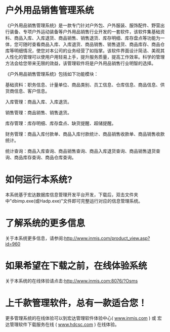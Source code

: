 # 户外用品销售管理系统

《户外用品销售管理系统》是一款专门针对户外包、户外服装、服饰配件、野营出行装备、专项户外运动装备等户外用品销售行业开发的一套软件，该软件集基础资料、商品入库、入库退货、商品销售、销售退货、库存明细、库存盘点等功能为一体，您可随时查看商品入库、入库退货、商品销售、销售退货、商品库存、商品仓库等明细情况，使您对本公司的业务经营了如指掌。该软件界面设计简洁、美观其人性化的管理可以使用户用轻易上手，提升服务质量，提高工作效率。科学的管理方法会给您带来无限的效益，该管理软件将是户外用品销售行业明智的选择。

《户外用品销售管理系统》包括如下功能模块：

基础资料：职务信息、计量单位、商品类别、员工信息、仓库信息、商品信息、供货商信息、客户信息。

入库管理：商品入库、入库退货。

销售管理：商品销售、销售退货。

库存管理：库存明细、库存盘点、缺货提醒、超储提醒。

财务管理：商品入库付款单、商品入库付款统计、商品销售收款单、商品销售收款统计。

统计查询：商品入库查询、商品销售查询、商品入库退货查询、商品销售退货查询、商品库存查询、商品仓库查询。

# 如何运行本系统?

本系统基于宏达数据库信息管理开发平台开发，下载后，双击文件夹中"dbimp.exe(或Hadp.exe)"文件即可完整运行对应的信息管理系统。

# 了解系统的更多信息

关于本系统更多信息，请参阅:http://www.inmis.com/product_view.asp?id=960

# 如果希望在下载之前，在线体验系统

关于本系统的在线体验请点击:http://www.inmis.com:8076/?Osms

# 上千款管理软件，总有一款适合您！

更多管理系统的在线体验可以到宏达管理软件体验中心( www.inmis.com ) 或 宏达管理软件下载服务在线 ( www.hdcsc.com ) 在线体验。

